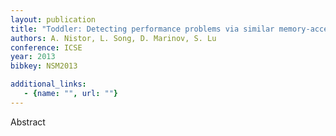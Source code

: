 ```yaml
---
layout: publication
title: "Toddler: Detecting performance problems via similar memory-access patterns"
authors: A. Nistor, L. Song, D. Marinov, S. Lu
conference: ICSE
year: 2013
bibkey: NSM2013

additional_links:
   - {name: "", url: ""}
---
```

Abstract
